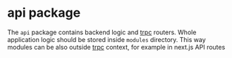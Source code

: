 # api package

The `api` package contains backend logic and [trpc](https://trpc.io/) routers. Whole application logic should be stored inside `modules` directory.
This way modules can be also outside [trpc](https://trpc.io/) context, for example in next.js API routes